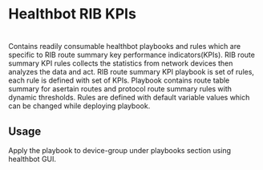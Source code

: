 # Healthbot RIB KPIs
#
 
Contains readily consumable healthbot playbooks and rules which are specific to RIB route summary key performance indicators(KPIs).
RIB route summary KPI rules collects the statistics from network devices then analyzes the data and act. RIB route summary KPI playbook is
set of rules, each rule is defined with set of KPIs. Playbook contains route table summary for asertain routes and protocol route summary
rules with dynamic thresholds. Rules are defined with default variable values which can be changed while deploying playbook.


## Usage

Apply the playbook to device-group under playbooks section using healthbot GUI.
